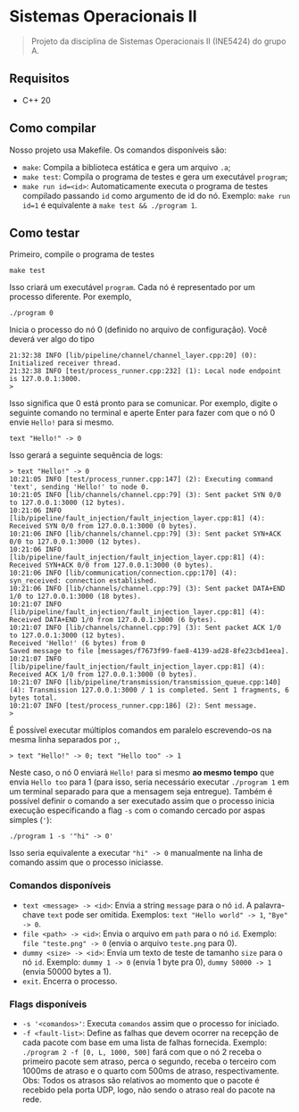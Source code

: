 # Sistemas Operacionais II

> Projeto da disciplina de Sistemas Operacionais II (INE5424) do grupo A.

## Requisitos

- C++ 20

## Como compilar

Nosso projeto usa Makefile. Os comandos disponíveis são:
- `make`: Compila a biblioteca estática e gera um arquivo `.a`;
- `make test`: Compila o programa de testes e gera um executável `program`;
- `make run id=<id>`: Automaticamente executa o programa de testes compilado passando `id` como argumento de id do nó. Exemplo: `make run id=1` é equivalente a `make test && ./program 1`.

## Como testar

Primeiro, compile o programa de testes

```
make test
```

Isso criará um executável `program`. Cada nó é representado por um processo diferente. Por exemplo,

```
./program 0
```

Inicia o processo do nó 0 (definido no arquivo de configuração). Você deverá ver algo do tipo

```
21:32:38 INFO [lib/pipeline/channel/channel_layer.cpp:20] (0): Initialized receiver thread.
21:32:38 INFO [test/process_runner.cpp:232] (1): Local node endpoint is 127.0.0.1:3000.
>
```

Isso significa que 0 está pronto para se comunicar. Por exemplo, digite o seguinte comando no terminal e aperte Enter para fazer com que o nó 0 envie `Hello!` para si mesmo.

```
text "Hello!" -> 0
```
Isso gerará a seguinte sequência de logs:
```
> text "Hello!" -> 0
10:21:05 INFO [test/process_runner.cpp:147] (2): Executing command 'text', sending 'Hello!' to node 0.
10:21:05 INFO [lib/channels/channel.cpp:79] (3): Sent packet SYN 0/0 to 127.0.0.1:3000 (12 bytes).
10:21:06 INFO [lib/pipeline/fault_injection/fault_injection_layer.cpp:81] (4): Received SYN 0/0 from 127.0.0.1:3000 (0 bytes).
10:21:06 INFO [lib/channels/channel.cpp:79] (3): Sent packet SYN+ACK 0/0 to 127.0.0.1:3000 (12 bytes).
10:21:06 INFO [lib/pipeline/fault_injection/fault_injection_layer.cpp:81] (4): Received SYN+ACK 0/0 from 127.0.0.1:3000 (0 bytes).
10:21:06 INFO [lib/communication/connection.cpp:170] (4): syn_received: connection established.
10:21:06 INFO [lib/channels/channel.cpp:79] (3): Sent packet DATA+END 1/0 to 127.0.0.1:3000 (18 bytes).
10:21:07 INFO [lib/pipeline/fault_injection/fault_injection_layer.cpp:81] (4): Received DATA+END 1/0 from 127.0.0.1:3000 (6 bytes).
10:21:07 INFO [lib/channels/channel.cpp:79] (3): Sent packet ACK 1/0 to 127.0.0.1:3000 (12 bytes).
Received 'Hello!' (6 bytes) from 0
Saved message to file [messages/f7673f99-fae8-4139-ad28-8fe23cbd1eea].
10:21:07 INFO [lib/pipeline/fault_injection/fault_injection_layer.cpp:81] (4): Received ACK 1/0 from 127.0.0.1:3000 (0 bytes).
10:21:07 INFO [lib/pipeline/transmission/transmission_queue.cpp:140] (4): Transmission 127.0.0.1:3000 / 1 is completed. Sent 1 fragments, 6 bytes total.
10:21:07 INFO [test/process_runner.cpp:186] (2): Sent message.
>
```

É possível executar múltiplos comandos em paralelo escrevendo-os na mesma linha separados por `;`,

```
> text "Hello!" -> 0; text "Hello too" -> 1
```

Neste caso, o nó 0 enviará `Hello!` para si mesmo **ao mesmo tempo** que envia `Hello too` para 1 (para isso, seria necessário executar `./program 1` em um terminal separado para que a mensagem seja entregue).
Também é possível definir o comando a ser executado assim que o processo inicia execução especificando a flag `-s` com o comando cercado por aspas simples (`'`):

```
./program 1 -s '"hi" -> 0'
```

Isso seria equivalente a executar `"hi" -> 0` manualmente na linha de comando assim que o processo iniciasse.

### Comandos disponíveis
- `text <message> -> <id>`: Envia a string `message` para o nó `id`. A palavra-chave `text` pode ser omitida. Exemplos: `text "Hello world" -> 1`, `"Bye" -> 0`.
- `file <path> -> <id>`: Envia o arquivo em `path` para o nó `id`. Exemplo: `file "teste.png" -> 0` (envia o arquivo `teste.png` para 0).
- `dummy <size> -> <id>`: Envia um texto de teste de tamanho `size` para o nó `id`. Exemplo: `dummy 1 -> 0` (envia 1 byte pra 0), `dummy 50000 -> 1` (envia 50000 bytes a 1).
- `exit`. Encerra o processo.

### Flags disponíveis
- `-s '<comandos>'`: Executa `comandos` assim que o processo for iniciado.
- `-f <fault-list>`: Define as falhas que devem ocorrer na recepção de cada pacote com base em uma lista de falhas fornecida. Exemplo: `./program 2 -f [0, L, 1000, 500]` fará com que o nó 2 receba o primeiro pacote sem atraso, perca o segundo, receba o terceiro com 1000ms de atraso e o quarto com 500ms de atraso, respectivamente. Obs: Todos os atrasos são relativos ao momento que o pacote é recebido pela porta UDP, logo, não sendo o atraso real do pacote na rede.
